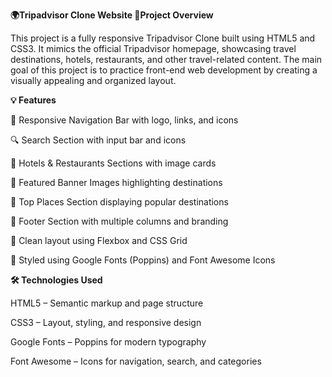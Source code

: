 **🌍Tripadvisor Clone Website
🧾Project Overview**

This project is a fully responsive Tripadvisor Clone built using HTML5 and CSS3.
It mimics the official Tripadvisor homepage, showcasing travel destinations, hotels, restaurants, and other travel-related content.
The main goal of this project is to practice front-end web development by creating a visually appealing and organized layout.

**💡 Features**

🧭 Responsive Navigation Bar with logo, links, and icons

🔍 Search Section with input bar and icons

🏨 Hotels & Restaurants Sections with image cards

📸 Featured Banner Images highlighting destinations

📍 Top Places Section displaying popular destinations

🦶 Footer Section with multiple columns and branding

💅 Clean layout using Flexbox and CSS Grid

🎨 Styled using Google Fonts (Poppins) and Font Awesome Icons

**🛠️ Technologies Used**

HTML5 – Semantic markup and page structure

CSS3 – Layout, styling, and responsive design

Google Fonts – Poppins for modern typography

Font Awesome – Icons for navigation, search, and categories
